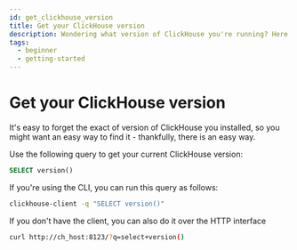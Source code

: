 ```yaml
---
id: get_clickhouse_version
title: Get your ClickHouse version
description: Wondering what version of ClickHouse you're running? Here's how to get your ClickHouse version with a query, in the CLI, or over the HTTP interface.
tags:
  - beginner
  - getting-started
---
```


# Get your ClickHouse version

It's easy to forget the exact of version of ClickHouse you installed, so you might want an easy way to find it - thankfully, there is an easy way.

Use the following query to get your current ClickHouse version:

```sql Get your ClickHouse version
SELECT version()
```

If you're using the CLI, you can run this query as follows:

```bash Get your ClickHouse version via the CLI 
clickhouse-client -q "SELECT version()"
```

If you don't have the client, you can also do it over the HTTP interface

```bash Get your ClickHouse version via the HTTP interface
curl http://ch_host:8123/?q=select+version()
```

